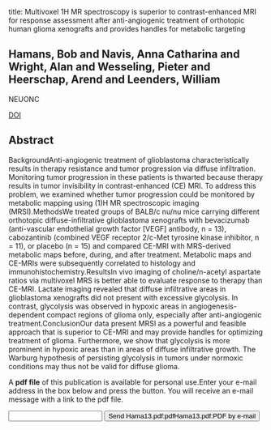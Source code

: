 title: Multivoxel 1H MR spectroscopy is superior to contrast-enhanced MRI for response assessment after anti-angiogenic treatment of orthotopic human glioma xenografts and provides handles for metabolic targeting

## Hamans, Bob and Navis, Anna Catharina and Wright, Alan and Wesseling, Pieter and Heerschap, Arend and Leenders, William
NEUONC

<a href="https://doi.org/10.1093/neuonc/not129">DOI</a>

## Abstract
BackgroundAnti-angiogenic treatment of glioblastoma characteristically results in therapy resistance and tumor progression via diffuse infiltration. Monitoring tumor progression in these patients is thwarted because therapy results in tumor invisibility in contrast-enhanced (CE) MRI. To address this problem, we examined whether tumor progression could be monitored by metabolic mapping using (1)H MR spectroscopic imaging (MRSI).MethodsWe treated groups of BALB/c nu/nu mice carrying different orthotopic diffuse-infiltrative glioblastoma xenografts with bevacizumab (anti-vascular endothelial growth factor [VEGF] antibody, n = 13), cabozantinib (combined VEGF receptor 2/c-Met tyrosine kinase inhibitor, n = 11), or placebo (n = 15) and compared CE-MRI with MRS-derived metabolic maps before, during, and after treatment. Metabolic maps and CE-MRIs were subsequently correlated to histology and immunohistochemistry.ResultsIn vivo imaging of choline/n-acetyl aspartate ratios via multivoxel MRS is better able to evaluate response to therapy than CE-MRI. Lactate imaging revealed that diffuse infiltrative areas in glioblastoma xenografts did not present with excessive glycolysis. In contrast, glycolysis was observed in hypoxic areas in angiogenesis-dependent compact regions of glioma only, especially after anti-angiogenic treatment.ConclusionOur data present MRSI as a powerful and feasible approach that is superior to CE-MRI and may provide handles for optimizing treatment of glioma. Furthermore, we show that glycolysis is more prominent in hypoxic areas than in areas of diffuse infiltrative growth. The Warburg hypothesis of persisting glycolysis in tumors under normoxic conditions may thus not be valid for diffuse glioma.

A <b>pdf file</b> of this publication is available for personal use.Enter your e-mail address in the box below and press the button. You will receive an e-mail message with a link to the pdf file.
<form action="sender.php">  <input type="text" name="email">  <input type="submit" value="Send Hama13.pdf:pdfHama13.pdf:PDF by e-mail"></form>